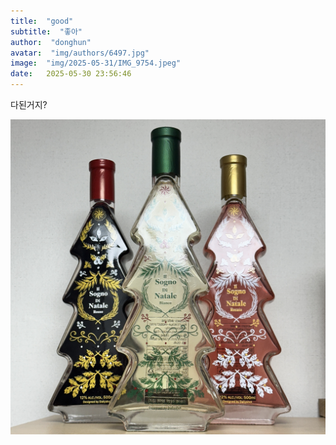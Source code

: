 ```yaml
---
title:  "good"
subtitle:  "좋아"
author:  "donghun"
avatar:  "img/authors/6497.jpg"
image:  "img/2025-05-31/IMG_9754.jpeg"
date:   2025-05-30 23:56:46
---
```


다된거지?

![이미지](../img/2025-05-31/IMG_9754.jpeg)
